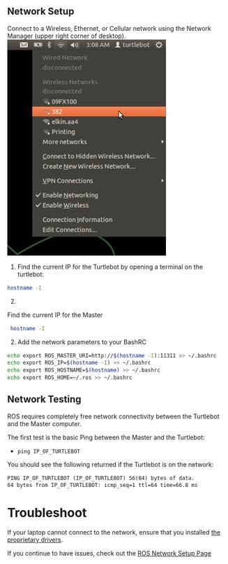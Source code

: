 ## Network Setup
Connect to a Wireless, Ethernet, or Cellular network using the Network Manager (upper right corner of desktop).
![](Resources/01/wificonf.png)

1. Find the current IP for the Turtlebot by opening a terminal on the turtlebot:
```bash
hostname -I
```

2. 
Find the current IP for the Master
```bash
 hostname -I
```

2. Add the network parameters to your BashRC
```bash
echo export ROS_MASTER_URI=http://$(hostname -I):11311 >> ~/.bashrc
echo export ROS_IP=$(hostname -I) >> ~/.bashrc
echo export ROS_HOSTNAME=$(hostname) >> ~/.bashrc
echo export ROS_HOME=~/.ros >> ~/.bashrc
```

## Network Testing
ROS requires completely free network connectivity between the Turtlebot and the Master computer.

The first test is the basic Ping between the Master and the Turtlebot:
- `ping IP_OF_TURTLEBOT`

You should see the following returned if the Turtlebot is on the network:
```
PING IP_OF_TURTLEBOT (IP_OF_TURTLEBOT) 56(84) bytes of data.
64 bytes from IP_OF_TURTLEBOT: icmp_seq=1 ttl=64 time=66.8 ms
```

# Troubleshoot
If your laptop cannot connect to the network, ensure that you installed [the proprietary drivers](http://askubuntu.com/questions/22118/can-i-install-extra-drivers-via-the-command-prompt).

If you continue to have issues, check out the [ROS Network Setup Page](http://wiki.ros.org/ROS/NetworkSetup)
